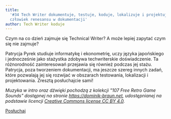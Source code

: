 ```yaml
---
title:
  '#34 Tech Writer dokumentuje, testuje, koduje, lokalizuje i projektuje, czyli
  człowiek renesansu w dokumentacji'
author: Tech Writer koduje
---
```


Czym na co dzień zajmuje się Technical Writer? A może lepiej zapytać czym się
nie zajmuje?

Patrycja Pyrek studiuje informatykę i ekonometrię, uczy języka japońskiego i
jednocześnie jako stażystka zdobywa techwriterskie doświadczenie. Ta
różnorodność zainteresowań przejawia się również podczas jej stażu. Patrycja,
poza tworzeniem dokumentacji, ma jeszcze szereg innych zadań, które pozwalają
jej się rozwijać w obszarach testowania, lokalizacji i projektowania. Zresztą
posłuchajcie sami!

_Muzyka w intro oraz dźwięki pochodzą z kolekcji "107 Free Retro Game Sounds"
dostępnej na stronie <https://dominik-braun.net>, udostępnianej na podstawie
licencji
[Creative Commons license CC BY 4.0](https://creativecommons.org/licenses/by/4.0/)._

<a class="listenButton pixelButton" href="https://anchor.fm/docdeveloper/episodes/34-Tech-Writer-dokumentuje--testuje--koduje--lokalizuje-i-projektuje--czyli-czowiek-renesansu-w-dokumentacji-e16q3at" target="_blank" rel="noopener noreferrer">Posłuchaj</a>

